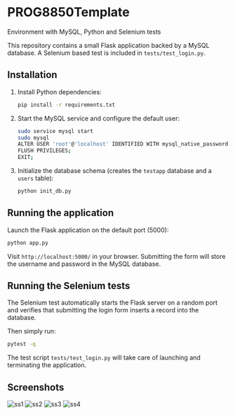 # PROG8850Template

Environment with MySQL, Python and Selenium tests

This repository contains a small Flask application backed by a MySQL
database.  A Selenium based test is included in `tests/test_login.py`.


## Installation

1. Install Python dependencies:

   ```bash
   pip install -r requirements.txt
   ```

2. Start the MySQL service and configure the default user:

   ```bash
   sudo service mysql start
   sudo mysql
   ALTER USER 'root'@'localhost' IDENTIFIED WITH mysql_native_password BY 'root';
   FLUSH PRIVILEGES;
   EXIT;
   ```

3. Initialize the database schema (creates the `testapp` database and a
   `users` table):

   ```bash
   python init_db.py
   ```

## Running the application

Launch the Flask application on the default port (5000):

```bash
python app.py
```

Visit `http://localhost:5000/` in your browser.  Submitting the form will
store the username and password in the MySQL database.

## Running the Selenium tests

The Selenium test automatically starts the Flask server on a random port
and verifies that submitting the login form inserts a record into the
database.

Then simply run:

```bash
pytest -q
```

The test script `tests/test_login.py` will take care of launching and
terminating the application.

## Screenshots

![ss1](screenshots/Screenshot(875).png)
![ss2](screenshots/Screenshot(876).png)
![ss3](screenshots/Screenshot(877).png)
![ss4](screenshots/Screenshot(878).png)